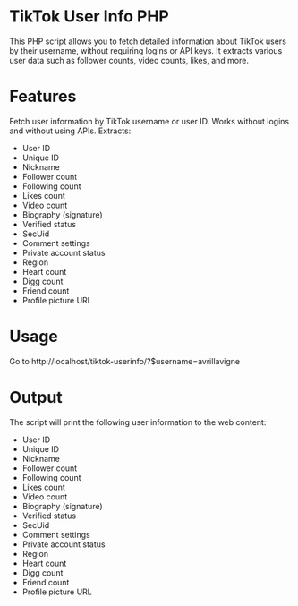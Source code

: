 # TikTok User Info PHP
This PHP script allows you to fetch detailed information about TikTok users by their username, without requiring logins or API keys. It extracts various user data such as follower counts, video counts, likes, and more.

# Features
Fetch user information by TikTok username or user ID.
Works without logins and without using APIs.
Extracts:
* User ID
* Unique ID
* Nickname
* Follower count
* Following count
* Likes count
* Video count
* Biography (signature)
* Verified status
* SecUid
* Comment settings
* Private account status
* Region
* Heart count
* Digg count
* Friend count
* Profile picture URL

# Usage
Go to http://localhost/tiktok-userinfo/?$username=avrillavigne

# Output
The script will print the following user information to the web content:
* User ID
* Unique ID
* Nickname
* Follower count
* Following count
* Likes count
* Video count
* Biography (signature)
* Verified status
* SecUid
* Comment settings
* Private account status
* Region
* Heart count
* Digg count
* Friend count
* Profile picture URL



